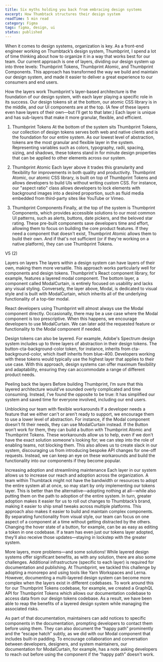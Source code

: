 ```yaml
---
title: Six myths holding you back from embracing design systems
excerpt: How Thumbtack structures their design system
readTime: 5 min read
category: Figma
tags: figma, design, ui
status: published
---
```


When it comes to design systems, organization is key. As a front-end engineer working on Thumbtack’s design system, Thumbprint, I spend a lot of time thinking about how to organize it in a way that works best for our team. Our current approach is one of layers, dividing our design system up into three levels: Thumbprint Tokens, Thumbprint Atomic, and Thumbprint Components. This approach has transformed the way we build and maintain our design system, and made it easier to deliver a great experience to our consumers and end users.

How the layers work
Thumbprint's layer-based architecture is the foundation of our design system, with each layer playing a specific role in its success. Our design tokens sit at the bottom, our atomic CSS library is in the middle, and our UI components are at the top. (A few of these layers even have layers of their own—but I’ll get to that later.) Each layer is unique and has sub-layers that make it more granular, flexible, and efficient.

1. Thumbprint Tokens
At the bottom of the system sits Thumbprint Tokens, our collection of design tokens serves both web and native clients and is the foundation for our entire system. As our lowest level of abstraction, tokens are the most granular and flexible layer in the system. Representing variables such as colors, typography, radii, spacing, sizing, and shadows, these tokens stand in for minute design properties that can be applied to other elements across our system.

2. Thumbprint Atomic
Each layer above it trades this granularity and flexibility for improvements in both quality and productivity. Thumbprint Atomic, our atomic CSS library, is built on top of Thumbprint Tokens and allows developers to build UIs without writing custom CSS. For instance, our "aspect ratio" class allows developers to lock elements with background images into a desired proportion, such as fluid media embedded from third-party sites like YouTube or Vimeo.

3. Thumbprint Components
Finally, at the top of the system is Thumbprint Components, which provides accessible solutions to our most common UI patterns, such as alerts, buttons, date pickers, and the beloved star rating. These pre-built components save developers time and effort, allowing them to focus on building the core product features. If they need a component that doesn't exist, Thumbprint Atomic allows them to build their own. And if that's not sufficient (or if they're working on a native platform), they can use Thumbprint Tokens.



V5 (2)



Layers on layers
The layers within a design system can have layers of their own, making them more versatile. This approach works particularly well for components and design tokens. Thumbprint's React component library, for example, features a layered modal component. The bottom layer, a component called ModalCurtain, is entirely focused on usability and lacks any visual styling. Conversely, the layer above, Modal, is dedicated to visual style and is built with ModalCurtain, which inherits all of the underlying functionality of a top-tier modal.

React developers using Thumbprint will almost always use the Modal component directly. Occasionally, there may be a use case where the Modal component is too prescriptive. When this happens, we encourage developers to use ModalCurtain. We can later add the requested feature or functionality to the Modal component if needed.

Design tokens can also be layered. For example, Adobe's Spectrum design system includes up to three layers of abstraction in their design tokens. The button-cta-background-color token, for instance, inherits from cta-background-color, which itself inherits from blue-400. Developers working with these tokens would typically use the highest layer that applies to their use case. With this approach, design systems can offer maximum flexibility and adaptability, ensuring they can accommodate a range of different product needs.

Peeling back the layers
Before building Thumbprint, I’m sure that this layered architecture would’ve sounded overly complicated and time consuming. Instead, I’ve found the opposite to be true: It has simplified our system and saved time for everyone involved, including our end users.

Unblocking our team with flexible workarounds
If a developer needs a feature that we either can't or aren't ready to support, we encourage them to use a lower level of abstraction. For instance, if the Modal component doesn't fit their needs, they can use ModalCurtain instead. If the Button won’t work for them, they can build a button with Thumbprint Atomic and Thumbprint Tokens. These workarounds allow us to help, even if we don't have the exact solution someone's looking for; we can step into the role of enabling teams, not blocking them. This also allows us to create slack in our system, discouraging us from introducing bespoke API changes for one-off requests. Instead, we can keep an eye on these workarounds and build the functionality into our components if they become popular.

Increasing adoption and streamlining maintenance
Each layer in our system allows us to increase our reach and adoption across the organization. A team within Thumbtack might not have the bandwidth or resources to adopt the entire system all at once, so may start by only implementing our tokens layer. This is better than the alternative—adopting nothing at all—while also putting them on the path to adoption of the entire system. In turn, greater adoption makes it easier for us to roll out changes to Thumbtack’s brand, making it easier to ship small tweaks across multiple platforms. This approach also makes it easier to build and maintain complex components. By separating functionality from visual style, our team can focus on one aspect of a component at a time without getting distracted by the others. Changing the hover state of a button, for example, can be as easy as editing a token in one codebase. If a team has even just our tokens layer adopted, they’ll also receive those updates—staying in lockstep with the greater system.

More layers, more problems—and some solutions!
While layered design systems offer significant benefits, as with any solution, there are also some challenges. Additional infrastructure (specific to each layer) is required for documentation and publishing. At Thumbprint, we tackled this challenge by adopting a monorepo and using tools like Yarn Workspaces and Lerna. However, documenting a multi-layered design system can become more complex when the layers exist in different codebases. To work around this for our Thumbprint Tokens codebase, for example, we created a GraphQL API for Thumbprint Tokens which allows our documentation codebase to access data from our design tokens codebase. As a result, we have been able to reap the benefits of a layered design system while managing the associated risks.

As part of that documentation, maintainers can add notices to specific components in the documentation, prompting developers to contact them before using them. They can also document the “happy path” prominently and the “escape hatch” subtly, as we did with our Modal component that includes built-in padding. To encourage collaboration and conversation between developers, designers, and system maintainers, our documentation for ModalCurtain, for example, has a note asking developers to reach out before using the component if the “happy path” doesn't work.

